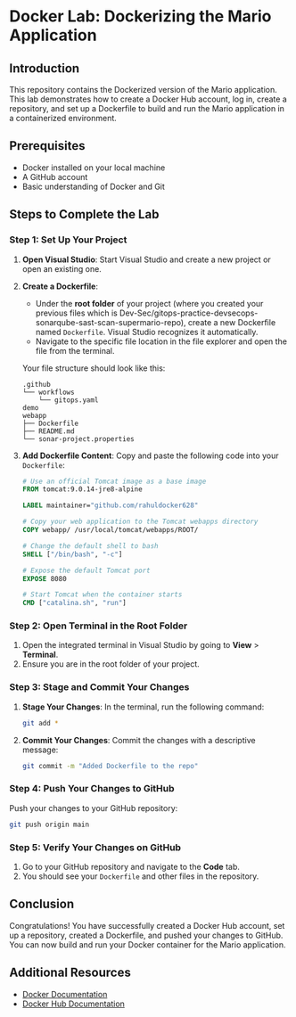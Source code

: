 # Docker Lab: Dockerizing the Mario Application

## Introduction

This repository contains the Dockerized version of the Mario application. This lab demonstrates how to create a Docker Hub account, log in, create a repository, and set up a Dockerfile to build and run the Mario application in a containerized environment.

## Prerequisites

- Docker installed on your local machine
- A GitHub account
- Basic understanding of Docker and Git

## Steps to Complete the Lab

### Step 1: Set Up Your Project

1. **Open Visual Studio**: Start Visual Studio and create a new project or open an existing one.
2. **Create a Dockerfile**:
   - Under the **root folder** of your project (where you created your previous files which is Dev-Sec/gitops-practice-devsecops-sonarqube-sast-scan-supermario-repo), create a new Dockerfile named `Dockerfile`. Visual Studio recognizes it automatically.
   - Navigate to the specific file location in the file explorer and open the file from the terminal.

   Your file structure should look like this:

   ```
   .github
   └── workflows
       └── gitops.yaml
   demo
   webapp
   ├── Dockerfile
   ├── README.md
   └── sonar-project.properties
   ```

3. **Add Dockerfile Content**: Copy and paste the following code into your `Dockerfile`:

   ```dockerfile
   # Use an official Tomcat image as a base image
   FROM tomcat:9.0.14-jre8-alpine

   LABEL maintainer="github.com/rahuldocker628"

   # Copy your web application to the Tomcat webapps directory
   COPY webapp/ /usr/local/tomcat/webapps/ROOT/

   # Change the default shell to bash
   SHELL ["/bin/bash", "-c"]

   # Expose the default Tomcat port
   EXPOSE 8080

   # Start Tomcat when the container starts
   CMD ["catalina.sh", "run"]
   ```

### Step 2: Open Terminal in the Root Folder

1. Open the integrated terminal in Visual Studio by going to **View** > **Terminal**.
2. Ensure you are in the root folder of your project.

### Step 3: Stage and Commit Your Changes

1. **Stage Your Changes**: In the terminal, run the following command:

   ```bash
   git add *
   ```

2. **Commit Your Changes**: Commit the changes with a descriptive message:

   ```bash
   git commit -m "Added Dockerfile to the repo"
   ```

### Step 4: Push Your Changes to GitHub

Push your changes to your GitHub repository:

```bash
git push origin main
```

### Step 5: Verify Your Changes on GitHub

1. Go to your GitHub repository and navigate to the **Code** tab.
2. You should see your `Dockerfile` and other files in the repository.

## Conclusion

Congratulations! You have successfully created a Docker Hub account, set up a repository, created a Dockerfile, and pushed your changes to GitHub. You can now build and run your Docker container for the Mario application.

## Additional Resources

- [Docker Documentation](https://docs.docker.com/)
- [Docker Hub Documentation](https://docs.docker.com/docker-hub/)



